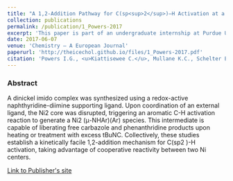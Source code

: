 ```yaml
---
title: "A 1,2-Addition Pathway for C(sp<sup>2</sup>)—H Activation at a Dinickel Imide"
collection: publications
permalink: /publication/1_Powers-2017
excerpt: 'This paper is part of an undergraduate internship at Purdue University.'
date: 2017-06-07
venue: 'Chemistry – A European Journal'
paperurl: 'http://theicechol.github.io/files/1_Powers-2017.pdf'
citation: 'Powers I.G., <u>Kiattisewee C.</u>, Mullane K.C., Schelter E.J., Uyeda C. (2017). &quot;A 1,2-Addition Pathway for C(sp<sup>2</sup>)—H Activation at a Dinickel Imide.&quot; <i>Chemistry – A European Journal</i>. 23(32):7694-7697. PMID: 28453895'
---
```


### Abstract

A dinickel imido complex was synthesized using a redox-active naphthyridine-diimine supporting ligand. Upon coordination of an external ligand, the Ni2 core was disrupted, triggering an aromatic C-H activation reaction to generate a Ni2 (μ-NHAr)(Ar) species. This intermediate is capable of liberating free carbazole and phenanthridine products upon heating or treatment with excess tBuNC. Collectively, these studies establish a kinetically facile 1,2-addition mechanism for C(sp2 )-H activation, taking advantage of cooperative reactivity between two Ni centers.

[Link to Publisher's site](https://chemistry-europe.onlinelibrary.wiley.com/doi/10.1002/chem.201701855)
